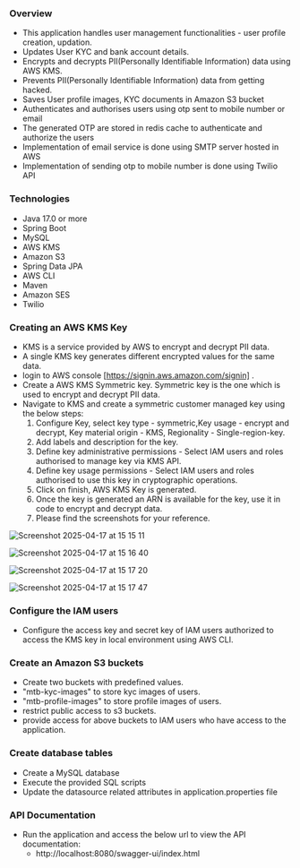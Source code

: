 ### Overview
- This application handles user management functionalities - user profile creation, updation.
- Updates User KYC and bank account details.
- Encrypts and decrypts PII(Personally Identifiable Information) data using AWS KMS.
- Prevents PII(Personally Identifiable Information) data from getting hacked.
- Saves User profile images, KYC documents in Amazon S3 bucket
- Authenticates and authorises users using otp sent to mobile number or email
- The generated OTP are stored in redis cache to authenticate and authorize the users
- Implementation of email service is done using SMTP server hosted in AWS
- Implementation of sending otp to mobile number is done using Twilio API 

### Technologies
- Java 17.0 or more
- Spring Boot
- MySQL
- AWS KMS
- Amazon S3
- Spring Data JPA
- AWS CLI
- Maven
- Amazon SES
- Twilio

### Creating an AWS KMS Key
-  KMS is a service provided by AWS to encrypt and decrypt PII data.
-  A single KMS key generates different encrypted values for the same data.
-  login to AWS console [https://signin.aws.amazon.com/signin] .
-  Create a AWS KMS Symmetric key. Symmetric key is the one which is used to encrypt and decrypt PII data.
-  Navigate to KMS and create a symmetric customer managed key using the below steps:
    1. Configure Key, select key type - symmetric,Key usage - encrypt and decrypt, Key material origin - KMS, Regionality - Single-region-key.
    2. Add labels and description for the key.
    3. Define key administrative permissions - Select IAM users and roles authorised to manage key via KMS API.
    4. Define key usage permissions - Select IAM users and roles authorised to use this key in cryptographic operations.
    5. Click on finish, AWS KMS Key is generated.
    6. Once the key is generated an ARN is available for the key, use it in code to encrypt and decrypt data.
    7. Please find the screenshots for your reference.

![Screenshot 2025-04-17 at 15 15 11](https://github.com/user-attachments/assets/20d51f6b-eecd-4950-8b79-b6cfcaa69f67)

![Screenshot 2025-04-17 at 15 16 40](https://github.com/user-attachments/assets/5cb61866-83d6-4680-b336-c759cb2643a6)

![Screenshot 2025-04-17 at 15 17 20](https://github.com/user-attachments/assets/c74e7724-d2d6-4285-a0d0-077214cf8291)

![Screenshot 2025-04-17 at 15 17 47](https://github.com/user-attachments/assets/2fd74f7c-1d7d-40a5-bc89-60a5ae51ed8b)

### Configure the IAM users
- Configure the access key and secret key of IAM users authorized to access the KMS key in local environment using AWS CLI.

### Create an Amazon S3 buckets
- Create two buckets with predefined values.
- "mtb-kyc-images" to store kyc images of users.
- "mtb-profile-images" to store profile images of users.
- restrict public access to s3 buckets.
- provide access for above buckets to IAM users who have access to the application.

### Create database tables
- Create a MySQL database
- Execute the provided SQL scripts
- Update the datasource related attributes in application.properties file
### API Documentation
- Run the application and access the below url to view the API documentation:
    - http://localhost:8080/swagger-ui/index.html
